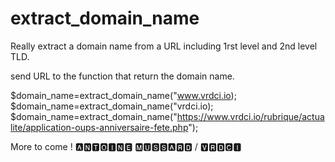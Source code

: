 # extract_domain_name
Really extract a domain name from a URL including 1rst level and 2nd level TLD.

send URL to the function that return the domain name.

$domain_name=extract_domain_name("www.vrdci.io);
$domain_name=extract_domain_name("vrdci.io);
$domain_name=extract_domain_name("https://www.vrdci.io/rubrique/actualite/application-oups-anniversaire-fete.php");

More to come !
🅰🅽🆃🅾🅸🅽🅴 🅼🆄🆂🆂🅰🆁🅳 / 🆅🆁🅳🅲🅸
